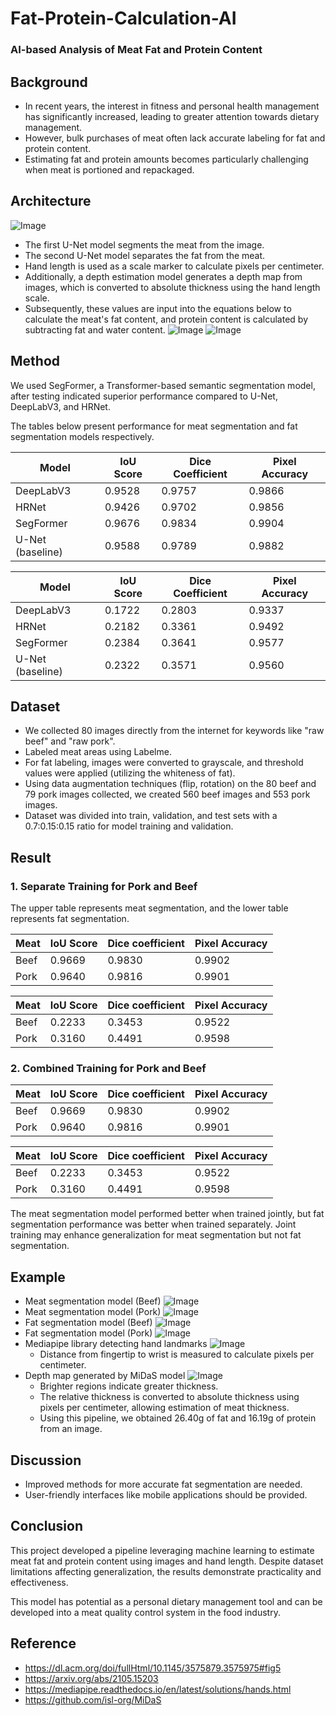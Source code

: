 # Fat-Protein-Calculation-AI

### AI-based Analysis of Meat Fat and Protein Content

## Background

- In recent years, the interest in fitness and personal health management has significantly increased, leading to greater attention towards dietary management.
- However, bulk purchases of meat often lack accurate labeling for fat and protein content.
- Estimating fat and protein amounts becomes particularly challenging when meat is portioned and repackaged.

## Architecture

![Image](https://github.com/user-attachments/assets/93ea2e0b-21a7-42fc-b2e6-a2464f490429)

- The first U-Net model segments the meat from the image.
- The second U-Net model separates the fat from the meat.
- Hand length is used as a scale marker to calculate pixels per centimeter.
- Additionally, a depth estimation model generates a depth map from images, which is converted to absolute thickness using the hand length scale.
- Subsequently, these values are input into the equations below to calculate the meat's fat content, and protein content is calculated by subtracting fat and water content.
  ![Image](https://github.com/user-attachments/assets/2b340c78-bab3-48ab-a384-2a59ffa2429d)
  ![Image](https://github.com/user-attachments/assets/98976063-f31f-4dd4-9dee-a07bc599e041)

## Method

We used SegFormer, a Transformer-based semantic segmentation model, after testing indicated superior performance compared to U-Net, DeepLabV3, and HRNet.

The tables below present performance for meat segmentation and fat segmentation models respectively.

| Model            | IoU Score | Dice Coefficient | Pixel Accuracy |
| ---------------- | --------- | ---------------- | -------------- |
| DeepLabV3        | 0.9528    | 0.9757           | 0.9866         |
| HRNet            | 0.9426    | 0.9702           | 0.9856         |
| SegFormer        | 0.9676    | 0.9834           | 0.9904         |
| U-Net (baseline) | 0.9588    | 0.9789           | 0.9882         |

| Model            | IoU Score | Dice Coefficient | Pixel Accuracy |
| ---------------- | --------- | ---------------- | -------------- |
| DeepLabV3        | 0.1722    | 0.2803           | 0.9337         |
| HRNet            | 0.2182    | 0.3361           | 0.9492         |
| SegFormer        | 0.2384    | 0.3641           | 0.9577         |
| U-Net (baseline) | 0.2322    | 0.3571           | 0.9560         |

## Dataset

- We collected 80 images directly from the internet for keywords like "raw beef" and "raw pork".
- Labeled meat areas using Labelme.
- For fat labeling, images were converted to grayscale, and threshold values were applied (utilizing the whiteness of fat).
- Using data augmentation techniques (flip, rotation) on the 80 beef and 79 pork images collected, we created 560 beef images and 553 pork images.
- Dataset was divided into train, validation, and test sets with a 0.7:0.15:0.15 ratio for model training and validation.

## Result

### 1. Separate Training for Pork and Beef

The upper table represents meat segmentation, and the lower table represents fat segmentation.

| Meat | IoU Score | Dice coefficient | Pixel Accuracy |
| ---- | --------- | ---------------- | -------------- |
| Beef | 0.9669    | 0.9830           | 0.9902         |
| Pork | 0.9640    | 0.9816           | 0.9901         |

| Meat | IoU Score | Dice coefficient | Pixel Accuracy |
| ---- | --------- | ---------------- | -------------- |
| Beef | 0.2233    | 0.3453           | 0.9522         |
| Pork | 0.3160    | 0.4491           | 0.9598         |

### 2. Combined Training for Pork and Beef

| Meat | IoU Score | Dice coefficient | Pixel Accuracy |
| ---- | --------- | ---------------- | -------------- |
| Beef | 0.9669    | 0.9830           | 0.9902         |
| Pork | 0.9640    | 0.9816           | 0.9901         |

| Meat | IoU Score | Dice coefficient | Pixel Accuracy |
| ---- | --------- | ---------------- | -------------- |
| Beef | 0.2233    | 0.3453           | 0.9522         |
| Pork | 0.3160    | 0.4491           | 0.9598         |

The meat segmentation model performed better when trained jointly, but fat segmentation performance was better when trained separately. Joint training may enhance generalization for meat segmentation but not fat segmentation.

## Example

- Meat segmentation model (Beef)
  ![Image](https://github.com/user-attachments/assets/8b448e89-e16c-4729-9c4d-d1fe38c0ce90)
- Meat segmentation model (Pork)
  ![Image](https://github.com/user-attachments/assets/85a833b8-cb3d-4b92-979a-a17211d26c4b)
- Fat segmentation model (Beef)
  ![Image](https://github.com/user-attachments/assets/75bbca74-d843-4ac2-a907-abbf675bee25)
- Fat segmentation model (Pork)
  ![Image](https://github.com/user-attachments/assets/62f333cd-173f-4271-a39a-0b1f618a185b)
- Mediapipe library detecting hand landmarks
  ![Image](https://github.com/user-attachments/assets/e42ebd7e-a5fc-41e4-bf0f-1238ca863544)
  - Distance from fingertip to wrist is measured to calculate pixels per centimeter.
- Depth map generated by MiDaS model
  ![Image](https://github.com/user-attachments/assets/1bd6f73e-74bc-4f5c-95f4-9ae8b61afbae)
  - Brighter regions indicate greater thickness.
  - The relative thickness is converted to absolute thickness using pixels per centimeter, allowing estimation of meat thickness.
  - Using this pipeline, we obtained 26.40g of fat and 16.19g of protein from an image.

## Discussion

- Improved methods for more accurate fat segmentation are needed.
- User-friendly interfaces like mobile applications should be provided.

## Conclusion

This project developed a pipeline leveraging machine learning to estimate meat fat and protein content using images and hand length. Despite dataset limitations affecting generalization, the results demonstrate practicality and effectiveness.

This model has potential as a personal dietary management tool and can be developed into a meat quality control system in the food industry.

## Reference

- https://dl.acm.org/doi/fullHtml/10.1145/3575879.3575975#fig5
- https://arxiv.org/abs/2105.15203
- https://mediapipe.readthedocs.io/en/latest/solutions/hands.html
- https://github.com/isl-org/MiDaS
